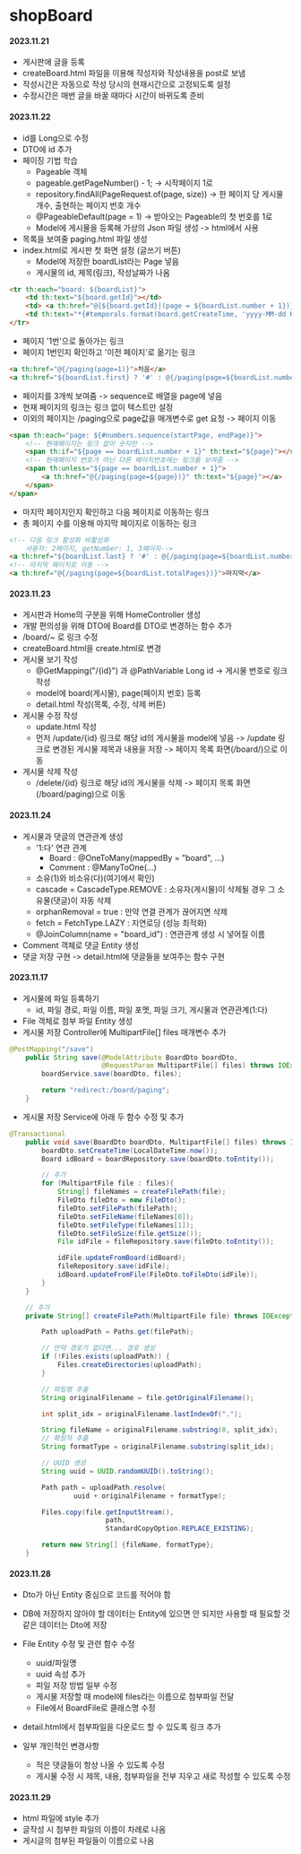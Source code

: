 # shopBoard

#### 2023.11.21
- 게시판에 글을 등록
- createBoard.html 파일을 이용해 작성자와 작성내용을 post로 보냄
- 작성시간은 자동으로 작성 당시의 현재시간으로 고정되도록 설정
- 수정시간은 매번 글을 바꿀 때마다 시간이 바뀌도록 준비

#### 2023.11.22
- id를 Long으로 수정
- DTO에 id 추가
- 페이징 기법 학습
    - Pageable 객체
    - pageable.getPageNumber() - 1; -> 시작페이지 1로
    - repository.findAll(PageRequest.of(page, size)) -> 한 페이지 당 게시물 개수, 출현하는 페이지 번호 개수
    - @PageableDefault(page = 1) -> 받아오는 Pageable의 첫 번호를 1로
    - Model에 게시물을 등록해 가상의 Json 파일 생성 -> html에서 사용
- 목록을 보여줄 paging.html 파일 생성
- index.html로 게시판 첫 화면 설정 (글쓰기 버튼)
  - Model에 저장한 boardList라는 Page 넣음
  - 게시물의 id, 제목(링크), 작성날짜가 나옴
```html
<tr th:each="board: ${boardList}">
    <td th:text="${board.getId}"></td>
    <td> <a th:href="@{${board.getId}|(page = ${boardList.number + 1})}" th:text="${board.getTitle}"></a></td>
    <td th:text="*{#temporals.format(board.getCreateTime, 'yyyy-MM-dd HH:mm:ss')}"></td>
</tr>
```
  - 페이지 '1번'으로 돌아가는 링크
  - 페이지 1번인지 확인하고 '이전 페이지'로 옮기는 링크
```html
<a th:href="@{/paging(page=1)}">처음</a>
<a th:href="${boardList.first} ? '#' : @{/paging(page=${boardList.number})}">이전</a>
```
  - 페이지를 3개씩 보여줌 -> sequence로 배열을 page에 넣음
  - 현재 페이지의 링크는 링크 없이 텍스트만 설정
  - 이외의 페이지는 /paging으로 page값을 매개변수로 get 요청 -> 페이지 이동
```html
<span th:each="page: ${#numbers.sequence(startPage, endPage)}">
    <!-- 현재페이지는 링크 없이 숫자만 -->
    <span th:if="${page == boardList.number + 1}" th:text="${page}"></span>
    <!-- 현재페이지 번호가 아닌 다른 페이지번호에는 링크를 보여줌 -->
    <span th:unless="${page == boardList.number + 1}">
        <a th:href="@{/paging(page=${page})}" th:text="${page}"></a>
    </span>
</span>
```
  - 마지막 페이지인지 확인하고 다음 페이지로 이동하는 링크
  - 총 페이지 수를 이용해 마지막 페이지로 이동하는 링크
```html
<!-- 다음 링크 활성화 비활성화
    사용자: 2페이지, getNumber: 1, 3페이지-->
<a th:href="${boardList.last} ? '#' : @{/paging(page=${boardList.number + 2})}">다음</a>
<!-- 마지막 페이지로 이동 -->
<a th:href="@{/paging(page=${boardList.totalPages})}">마지막</a>
```

#### 2023.11.23
- 게시판과 Home의 구분을 위해 HomeController 생성
- 개발 편의성을 위해 DTO에 Board를 DTO로 변경하는 함수 추가
- /board/~ 로 링크 수정
- createBoard.html을 create.html로 변경
- 게시물 보기 작성
  - @GetMapping("/{id}") 과 @PathVariable Long id -> 게시물 번호로 링크 작성
  - model에 board(게시물), page(페이지 번호) 등록
  - detail.html 작성(목록, 수정, 삭제 버튼)
- 게시물 수정 작성
  - update.html 작성
  - 먼저 /update/{id} 링크로 해당 id의 게시물을 model에 넣음 -> /update 링크로 변경된 게시물 제목과 내용을 저장 -> 페이지 목록 화면(/board/)으로 이동
- 게시물 삭제 작성
  - /delete/{id} 링크로 해당 id의 게시물을 삭제 -> 페이지 목록 화면(/board/paging)으로 이동

#### 2023.11.24
- 게시물과 댓글의 연관관계 생성
  - '1:다' 연관 관계
    - Board : @OneToMany(mappedBy = "board", ...)
    - Comment : @ManyToOne(...)
  - 소유(1)와 비소유(다)(여기에서 확인)
  - cascade = CascadeType.REMOVE : 소유자(게시물)이 삭제될 경우 그 소유물(댓글)이 자동 삭제
  - orphanRemoval = true : 만약 연결 관계가 끊어지면 삭제
  - fetch = FetchType.LAZY : 지연로딩 (성능 최적화)
  - @JoinColumn(name = "board_id") : 연관관계 생성 시 넣어질 이름
- Comment 객체로 댓글 Entity 생성
- 댓글 저장 구현 -> detail.html에 댓글들을 보여주는 함수 구현

#### 2023.11.17
- 게시물에 파일 등록하기
  - id, 파일 경로, 파일 이름, 파일 포멧, 파일 크기, 게시물과 연관관계(1:다)
- File 객체로 첨부 파일 Entity 생성
- 게시물 저장 Controller에 MultipartFile[] files 매개변수 추가
```java
@PostMapping("/save")
    public String save(@ModelAttribute BoardDto boardDto,
                       @RequestParam MultipartFile[] files) throws IOException {
        boardService.save(boardDto, files);

        return "redirect:/board/paging";
    }
```
- 게시물 저장 Service에 아래 두 함수 수정 및 추가
```java
@Transactional
    public void save(BoardDto boardDto, MultipartFile[] files) throws IOException{
        boardDto.setCreateTime(LocalDateTime.now());
        Board idBoard = boardRepository.save(boardDto.toEntity());

        // 추가
        for (MultipartFile file : files){
            String[] fileNames = createFilePath(file);
            FileDto fileDto = new FileDto();
            fileDto.setFilePath(filePath);
            fileDto.setFileName(fileNames[0]);
            fileDto.setFileType(fileNames[1]);
            fileDto.setFileSize(file.getSize());
            File idFile = fileRepository.save(fileDto.toEntity());

            idFile.updateFromBoard(idBoard);
            fileRepository.save(idFile);
            idBoard.updateFromFile(FileDto.toFileDto(idFile));
        }
    }
```
```java
    // 추가
    private String[] createFilePath(MultipartFile file) throws IOException {

        Path uploadPath = Paths.get(filePath);

        // 만약 경로가 없다면... 경로 생성
        if (!Files.exists(uploadPath)) {
            Files.createDirectories(uploadPath);
        }

        // 파일명 추출
        String originalFilename = file.getOriginalFilename();

        int split_idx = originalFilename.lastIndexOf(".");

        String fileName = originalFilename.substring(0, split_idx);
        // 확장자 추출
        String formatType = originalFilename.substring(split_idx);

        // UUID 생성
        String uuid = UUID.randomUUID().toString();

        Path path = uploadPath.resolve(
                uuid + originalFilename + formatType);

        Files.copy(file.getInputStream(),
                        path,
                        StandardCopyOption.REPLACE_EXISTING);

        return new String[] {fileName, formatType};
    }
```

#### 2023.11.28
- Dto가 아닌 Entity 중심으로 코드를 적어야 함
- DB에 저장하지 않아야 할 데이터는 Entity에 있으면 안 되지만 사용할 때 필요할 것 같은 데이터는 Dto에 저장
- File Entity 수정 및 관련 함수 수정
  - uuid/파일명
  - uuid 속성 추가
  - 피일 저장 방법 일부 수정
  - 게시물 저장할 때 model에 files라는 이름으로 첨부파일 전달
  - File에서 BoardFile로 클래스명 수정
- detail.html에서 첨부파일을 다운로드 할 수 있도록 링크 추가

- 일부 개인적인 변경사항
  - 적은 댓글들이 항상 나올 수 있도록 수정
  - 게시물 수정 시 제목, 내용, 첨부파일을 전부 지우고 새로 작성할 수 있도록 수정

#### 2023.11.29
- html 파일에 style 추가
- 글작성 시 첨부한 파일의 이름이 차례로 나옴
- 게시글의 첨부된 파일들이 이름으로 나옴
